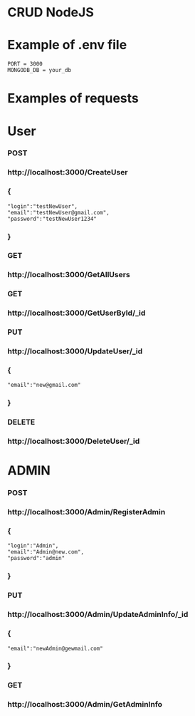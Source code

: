 # CRUD NodeJS

# Example of .env file

    PORT = 3000
    MONGODB_DB = your_db


# Examples of requests
# User
### POST

### http://localhost:3000/CreateUser
### {
    "login":"testNewUser",
    "email":"testNewUser@gmail.com",
    "password":"testNewUser1234"
### }

### GET
### http://localhost:3000/GetAllUsers

### GET
### http://localhost:3000/GetUserById/_id

### PUT
### http://localhost:3000/UpdateUser/_id

### {
    "email":"new@gmail.com"
### }

### DELETE
### http://localhost:3000/DeleteUser/_id

# ADMIN
### POST
### http://localhost:3000/Admin/RegisterAdmin

### {
    "login":"Admin",
    "email":"Admin@new.com",
    "password":"admin"
### }

### PUT
### http://localhost:3000/Admin/UpdateAdminInfo/_id

### {
    "email":"newAdmin@gewmail.com"
### }

### GET
### http://localhost:3000/Admin/GetAdminInfo
